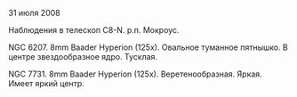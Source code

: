 31 июля 2008

Наблюдения в телескоп C8-N. р.п. Мокроус.

NGC 6207. 8mm Baader Hyperion (125x). Овальное туманное пятнышко. В центре звездообразное ядро. Тусклая.

NGC 7731. 8mm Baader Hyperion (125x). Веретенообразная. Яркая. Имеет яркий центр.